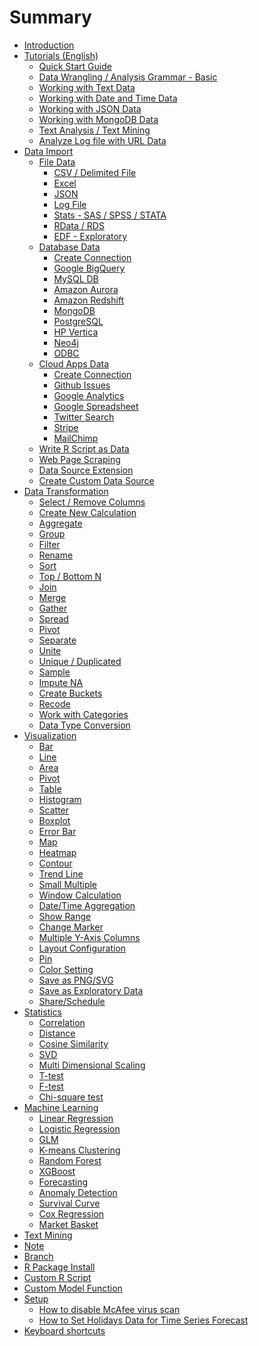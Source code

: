 # Summary

* [Introduction](README.md)
* [Tutorials (English)](tutorials/intro.md)
   * [Quick Start Guide](tutorials/quick-start.md)
   * [Data Wrangling / Analysis Grammar - Basic](tutorials/flight.md)
   * [Working with Text Data](tutorials/text-data.md)
   * [Working with Date and Time Data](tutorials/date-data.md)
   * [Working with JSON Data](tutorials/yelp.md)
   * [Working with MongoDB Data](tutorials/mongo.md)
   * [Text Analysis / Text Mining]((tutorials/text-analysis.md))
   * [Analyze Log file with URL Data](tutorials/log-url.md)
* [Data Import](data_import.md)
   * [File Data]()
      * [CSV / Delimited File](import/csv.md)
      * [Excel](import/excel.md)
      * [JSON](import/json.md)
      * [Log File](import/log.md)
      * [Stats - SAS / SPSS / STATA](import/stats.md)
      * [RData / RDS](import/rds.md)
      * [EDF - Exploratory](import/exploratory.md)
   * [Database Data]()
      * [Create Connection](import/connection.md)
      * [Google BigQuery](import/google-bigquery.md)
      * [MySQL DB](import/mysql.md)
      * [Amazon Aurora](import/aurora.md)
      * [Amazon Redshift](import/redshift.md)
      * [MongoDB](import/mongodb.md)
      * [PostgreSQL](import/postgresql.md)
      * [HP Vertica](import/hp-vertica.md)
      * [Neo4j](import/neo4j.md)
      * [ODBC](import/odbc.md)
   * [Cloud Apps Data]()
      * [Create Connection](import/connection-cloud-apps.md)
      * [Github Issues](import/github.md)
      * [Google Analytics](import/google-analytics.md)
      * [Google Spreadsheet](import/google-sheet.md)
      * [Twitter Search](import/twitter.md)      
      * [Stripe](import/stripe.md)
      * [MailChimp](import/mailchimp.md)
   * [Write R Script as Data](import/r-script-data.md)
   * [Web Page Scraping](import/web-scraping.md)
   * [Data Source Extension](import/extensions.md)
   * [Create Custom Data Source](import/user-defined-plugin.md)
* [Data Transformation](chart.md)
   * [Select / Remove Columns]()
   * [Create New Calculation]()
   * [Aggregate]()
   * [Group]()
   * [Filter]()
   * [Rename]()
   * [Sort]()
   * [Top / Bottom N]()
   * [Join](join.md)
   * [Merge]()
   * [Gather]()
   * [Spread]()
   * [Pivot](pivot.md)
   * [Separate]()
   * [Unite]()
   * [Unique / Duplicated]()
   * [Sample]()
   * [Impute NA]()
   * [Create Buckets](wrangling/buckets.md)
   * [Recode](wrangling/recode.md)
   * [Work with Categories](wrangling/categories.md)
   * [Data Type Conversion]()
* [Visualization](chart.md)
   * [Bar](viz/bar.md)
   * [Line](viz/line.md)
   * [Area](viz/area.md)
   * [Pivot](viz/pivot.md)
   * [Table](viz/table.md)
   * [Histogram](viz/hist.md)
   * [Scatter](viz/scatter.md)
   * [Boxplot](viz/boxplot.md)
   * [Error Bar](viz/errorbar.md)
   * [Map](viz/map.md)
   * [Heatmap](viz/heatmap.md)
   * [Contour](viz/contour.md)
   * [Trend Line](viz/trend-line.md)
   * [Small Multiple](viz/small-multiple.md)
   * [Window Calculation](viz/window-calc.md)
   * [Date/Time Aggregation](viz/date-aggregate.md)
   * [Show Range](viz/range.md)
   * [Change Marker](viz/marker.md)
   * [Multiple Y-Axis Columns](viz/multi-y.md)
   * [Layout Configuration](viz/layout.md)
   * [Pin](viz/pin.md)
   * [Color Setting](viz/color.md)
   * [Save as PNG/SVG](viz/save.md)
   * [Save as Exploratory Data]()
   * [Share/Schedule]()
* [Statistics]()
   * [Correlation](stats/cor.md)
   * [Distance](stats/dist.md)
   * [Cosine Similarity](stats/sim.md)
   * [SVD](stats/svd.md)
   * [Multi Dimensional Scaling](stats/mds.md)
   * [T-test](stats/t-test.md)
   * [F-test](stats/f-test.md)
   * [Chi-square test](stats/chi-test.md)
* [Machine Learning]()
   * [Linear Regression](ml/linear-regression.md)
   * [Logistic Regression](ml/logistic-regression.md)
   * [GLM](ml/glm.md)
   * [K-means Clustering](ml/kmeans.md)
   * [Random Forest](random-forest.md)
   * [XGBoost](xgboost.md)
   * [Forecasting](ml/forecasting.md)
   * [Anomaly Detection](ml/anomaly.md)
   * [Survival Curve](ml/survival-curv.md)
   * [Cox Regression](ml/cox-regression.md)
   * [Market Basket](ml/arules.md)
* [Text Mining](ml/text-mining.md)
* [Note](note.md)
* [Branch](branch/branch.md)
* [R Package Install](r_package.md)
* [Custom R Script](r_script.md)
* [Custom Model Function](user-defined-model-function.md)
* [Setup](setup.md)
   * [How to disable McAfee virus scan](howto/stopmcafee.md)
   * [How to Set Holidays Data for Time Series Forecast](howto/holiday.md)
* [Keyboard shortcuts](shortcut.md)
